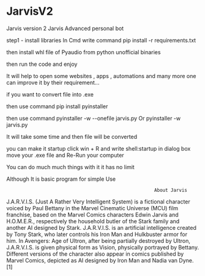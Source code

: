 # JarvisV2
Jarvis version 2
Jarvis Advanced personal bot

step1 - install libraries In Cmd write command pip install -r requirements.txt

then install whl file of Pyaudio from python unofficial binaries

then run the code and enjoy

It will help to open some websites , apps , automations and many more one can improve it by their requirement...

if you want to convert file into .exe

then use command pip install pyinstaller

then use command pyinstaller -w --onefile jarvis.py Or pyinstaller -w jarvis.py

It will take some time and then file will be converted

you can make it startup click win + R and write shell:startup in dialog box move your .exe file and Re-Run your computer

You can do much much things with it it has no limit

Although It is basic program for simple Use

                                                          About Jarvis 
J.A.R.V.I.S. (Just A Rather Very Intelligent System) is a fictional character voiced by Paul Bettany in the Marvel Cinematic Universe (MCU) film franchise, based on the Marvel Comics characters Edwin Jarvis and H.O.M.E.R., respectively the household butler of the Stark family and another AI designed by Stark. J.A.R.V.I.S. is an artificial intelligence created by Tony Stark, who later controls his Iron Man and Hulkbuster armor for him. In Avengers: Age of Ultron, after being partially destroyed by Ultron, J.A.R.V.I.S. is given physical form as Vision, physically portrayed by Bettany. Different versions of the character also appear in comics published by Marvel Comics, depicted as AI designed by Iron Man and Nadia van Dyne.[1]
